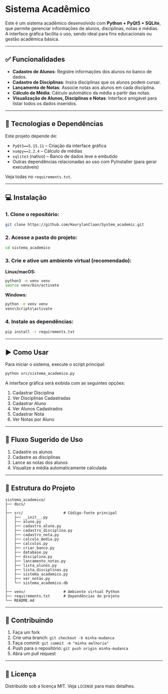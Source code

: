 # Sistema Acadêmico

Este é um sistema acadêmico desenvolvido com **Python + PyQt5 + SQLite**, que permite gerenciar informações de alunos, disciplinas, notas e médias. A interface gráfica facilita o uso, sendo ideal para fins educacionais ou gestão acadêmica básica.

---

## ✅ Funcionalidades

- **Cadastro de Alunos**: Registre informações dos alunos no banco de dados.
- **Cadastro de Disciplinas**: Insira disciplinas que os alunos podem cursar.
- **Lançamento de Notas**: Associe notas aos alunos em cada disciplina.
- **Cálculo de Média**: Cálculo automático da média a partir das notas.
- **Visualização de Alunos, Disciplinas e Notas**: Interface amigável para listar todos os dados inseridos.

---

## 🧰 Tecnologias e Dependências

Este projeto depende de:

- `PyQt5==5.15.11` – Criação da interface gráfica
- `numpy==2.2.4` – Cálculo de médias
- `sqlite3` (nativo) – Banco de dados leve e embutido
- Outras dependências relacionadas ao uso com PyInstaller (para gerar executáveis)

Veja todas no `requirements.txt`.

---

## 💻 Instalação

### 1. Clone o repositório:
```bash
git clone https://github.com/HaurylanClaan/System_academic.git
```

### 2. Acesse a pasta do projeto:
```bash
cd sistema_academico
```

### 3. Crie e ative um ambiente virtual (recomendado):

**Linux/macOS:**
```bash
python3 -m venv venv
source venv/bin/activate
```
**Windows:**
```bash
python -m venv venv
venv\Scripts\activate
```

### 4. Instale as dependências:
```bash
pip install -r requirements.txt
```

---

## ▶️ Como Usar

Para iniciar o sistema, execute o script principal:
```bash
python src/sistema_academico.py
```

A interface gráfica será exibida com as seguintes opções:

1. Cadastrar Disciplina
2. Ver Disciplinas Cadastradas
3. Cadastrar Aluno
4. Ver Alunos Cadastrados
5. Cadastrar Nota
6. Ver Notas por Aluno


---

## 🧭 Fluxo Sugerido de Uso

1. Cadastre os alunos
2. Cadastre as disciplinas
3. Lance as notas dos alunos
4. Visualize a média automaticamente calculada


---

## 📁 Estrutura do Projeto

```
sistema_academico/
├── docs/
│
├── src/                  # Código-fonte principal
│   ├── __init__.py
│   ├── aluno.py
│   ├── cadastro_aluno.py
│   ├── cadastro_disciplina.py
│   ├── cadastro_nota.py
│   ├── calculo_media.py
│   ├── calculos.py
│   ├── criar_banco.py
│   ├── database.py
│   ├── disciplina.py
│   ├── lancamento_notas.py
│   ├── lista_alunos.py
│   ├── lista_disciplinas.py
│   ├── sistema_academico.py
│   ├── ver_notas.py
│   └── sistema_academico.db
│
├── venv/                 # Ambiente virtual Python
├── requirements.txt      # Dependências do projeto
└── README.md
```


---

## 🙌 Contribuindo

1. Faça um fork
2. Crie uma branch: `git checkout -b minha-mudanca`
3. Faça commit: `git commit -m "minha melhoria"`
4. Push para o repositório: `git push origin minha-mudanca`
5. Abra um pull request

---

## 📄 Licença

Distribuído sob a licença MIT. Veja `LICENSE` para mais detalhes.
